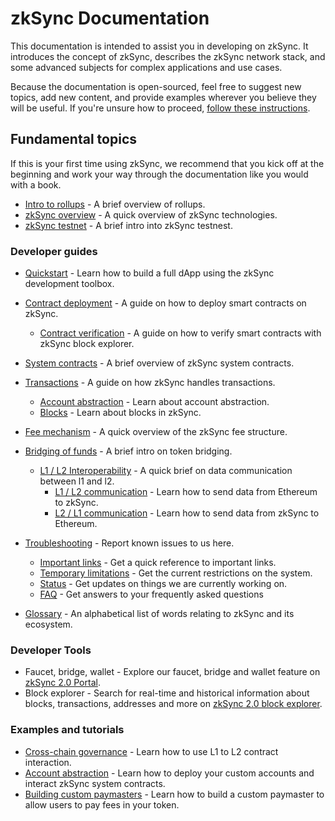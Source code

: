 # zkSync Documentation

This documentation is intended to assist you in developing on zkSync. 
It introduces the concept of zkSync, describes the zkSync network stack, and some advanced subjects for complex applications and use cases.

Because the documentation is open-sourced, feel free to suggest new topics, add new content, and provide examples wherever you believe they will be useful. If you're unsure how to proceed, [follow these instructions](./glossary/edit-doc.md).

## Fundamental topics

If this is your first time using zkSync, we recommend that you kick off at the beginning and work your way through the documentation like you would with a book.

- [Intro to rollups](./fundamentals/rollups.md) - A brief overview of rollups.
- [zkSync overview](./fundamentals/zkSync.md) - A quick overview of zkSync technologies.
- [zkSync testnet](./fundamentals/testnet.md) - A brief intro into zkSync testnest.
 
### Developer guides

- [Quickstart](./developer-guides/hello-world.md) - Learn how to build a full dApp using the zkSync development toolbox.
- [Contract deployment](./developer-guides/contracts/contracts.md) - A guide on how to deploy smart contracts on zkSync.
  - [Contract verification](./developer-guides/contracts/contract-verification.md) - A guide on how to verify smart contracts with zkSync block explorer.
- [System contracts](./developer-guides/contracts/system-contracts.md) - A brief overview of zkSync system contracts.
- [Transactions](./developer-guides/transactions/transactions.md) - A guide on how zkSync handles transactions.
  - [Account abstraction](./developer-guides/transactions/aa.md) - Learn about account abstraction.
  - [Blocks](./developer-guides/transactions/blocks.md) - Learn about blocks in zkSync.
- [Fee mechanism](./developer-guides/fee-model.md) - A quick overview of the zkSync fee structure.
- [Bridging of funds](./developer-guides/bridging/bridging-asset.md) - A brief intro on token bridging.
  - [L1 / L2 Interoperability](./developer-guides/bridging/l1-l2-interop.md) - A quick brief on data communication between l1 and l2.
    - [L1 / L2 communication](./developer-guides/bridging/l1-l2.md) - Learn how to send data from Ethereum to zkSync.
    - [L2 / L1 communication](./developer-guides/bridging/l2-l1.md) - Learn how to send data from zkSync to Ethereum.
- [Troubleshooting](./troubleshooting/reporting-issues.md) - Report known issues to us here.
  - [Important links](./troubleshooting/important-links.md) - Get a quick reference to important links.
  - [Temporary limitations](./troubleshooting/temp-limits.md) - Get the current restrictions on the system.
  - [Status](./troubleshooting/status.md) - Get updates on things we are currently working on.
  - [FAQ](./troubleshooting/faq/known-issues.md) - Get answers to your frequently asked questions

- [Glossary](./glossary/glossary.md) - An alphabetical list of words relating to zkSync and its ecosystem.

### Developer Tools

- Faucet, bridge, wallet - Explore our faucet, bridge and wallet feature on
[zkSync 2.0 Portal](https://portal.zksync.io).
- Block explorer - Search for real-time and historical information about blocks, transactions, addresses and more on
[zkSync 2.0 block explorer](https://zksync2-testnet.zkscan.io).

### Examples and tutorials

- [Cross-chain governance](./tutorials/cross-chain-tutorial.md) - Learn how to use L1 to L2 contract interaction.
- [Account abstraction](./tutorials/custom-aa-tutorial.md) - Learn how to deploy your custom accounts and interact zkSync system contracts.
- [Building custom paymasters](./tutorials/custom-paymaster-tutorial.md) - Learn how to build a custom paymaster to allow users to pay fees in your token.
